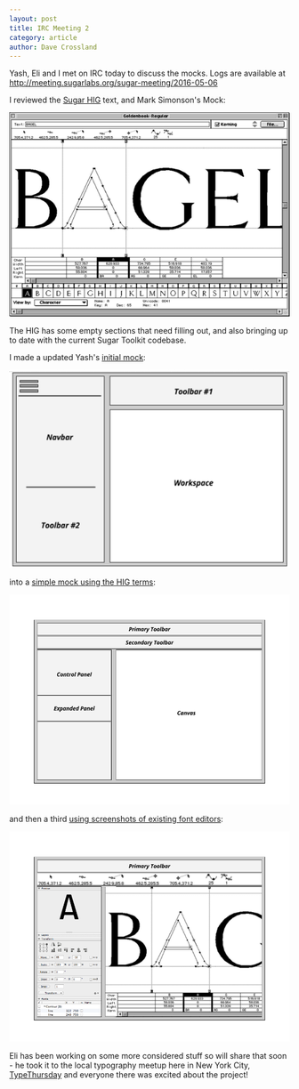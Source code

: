 ```yaml
---
layout: post
title: IRC Meeting 2
category: article
author: Dave Crossland
---
```


Yash, Eli and I met on IRC today to discuss the mocks. 
Logs are available at <http://meeting.sugarlabs.org/sugar-meeting/2016-05-06>

I reviewed the [Sugar HIG](https://wiki.sugarlabs.org/go/Human_Interface_Guidelines) text, and Mark Simonson's Mock:

![Mark Simonson's Mock](files/img/1.png)

The HIG has some empty sections that need filling out, and also bringing up to date with the current Sugar Toolkit codebase. 

I made a updated Yash's [initial mock](https://docs.google.com/drawings/d/1ITy-XqcV3nkGV743eGUTfC1zkbzDui15thdrJYUe_Ag/edit):

![Mock v1](files/img/2.png)

into a [simple mock using the HIG terms](https://docs.google.com/drawings/d/1Q9OzPnO9Oa8r7yHfzP2xKYTjNcQ04e2AG_ajPaHR_i4/edit):

![Mock v2](files/img/mock-v2-renamed.png)

and then a third [using screenshots of existing font editors](https://docs.google.com/drawings/d/1tk0B8dSKOxnznnu_BDOrm6Y0fyzqwdnmvtMJl4veUWg/edit):

![Mock v3](files/img/mock-v3-dc.png)

Eli has been working on some more considered stuff so will share that soon - he took it to the local typography meetup here in New York City, [TypeThursday](https://medium.com/type-thursday) and everyone there was excited about the project!
